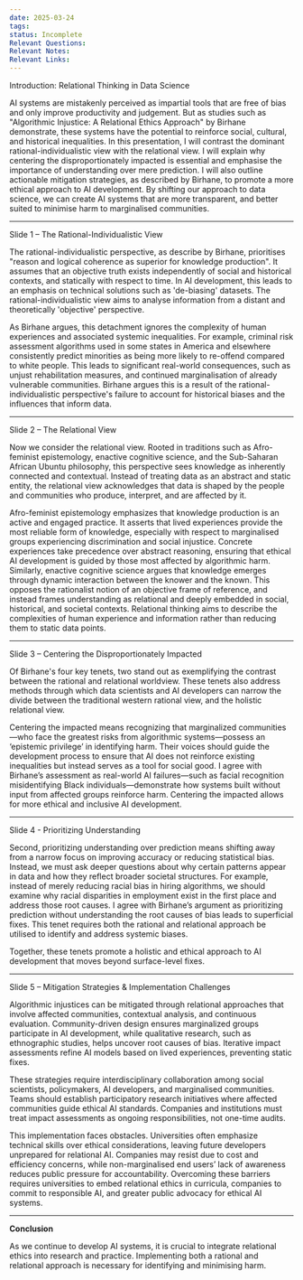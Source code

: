 ```yaml
---
date: 2025-03-24
tags: 
status: Incomplete
Relevant Questions: 
Relevant Notes: 
Relevant Links:
---
```

Introduction: Relational Thinking in Data Science

AI systems are mistakenly perceived as impartial tools that are free of bias and only improve productivity and judgement. But as studies such as "Algorithmic Injustice: A Relational Ethics Approach" by Birhane demonstrate, these systems have the potential to reinforce social, cultural, and historical inequalities.
In this presentation, I will contrast the dominant rational-individualistic view with the relational view. I will explain why centering the disproportionately impacted is essential and emphasise the importance of understanding over mere prediction. I will also outline actionable mitigation strategies, as described by Birhane, to promote a more ethical approach to AI development. By shifting our approach to data science, we can create AI systems that are more transparent, and better suited to minimise harm to marginalised communities.

---

Slide 1 – The Rational-Individualistic View

The rational-individualistic perspective, as describe by Birhane, prioritises "reason and logical coherence as superior for knowledge production". It assumes that an objective truth exists independently of social and historical contexts, and statically with respect to time. In AI development, this leads to an emphasis on technical solutions such as 'de-biasing' datasets. The rational-individualistic view aims to analyse information from a distant and theoretically 'objective' perspective.

As Birhane argues, this detachment ignores the complexity of human experiences and associated systemic inequalities.  For example, criminal risk assessment algorithms used in some states in America and elsewhere consistently predict minorities as being more likely to re-offend compared to white people. This leads to significant real-world consequences, such as unjust rehabilitation measures, and continued marginalisation of already vulnerable communities. Birhane argues this is a result of the rational-individualistic perspective's failure to account for historical biases and the influences that inform data.

---

Slide 2 – The Relational View

Now we consider the relational view. Rooted in traditions such as Afro-feminist epistemology, enactive cognitive science, and the Sub-Saharan African Ubuntu philosophy, this perspective sees knowledge as inherently connected and contextual. Instead of treating data as an abstract and static entity, the relational view acknowledges that data is shaped by the people and communities who produce, interpret, and are affected by it.

Afro-feminist epistemology emphasizes that knowledge production is an active and engaged practice. It asserts that lived experiences provide the most reliable form of knowledge, especially with respect to marginalised groups experiencing discrimination and social injustice. Concrete experiences take precedence over abstract reasoning, ensuring that ethical AI development is guided by those most affected by algorithmic harm. Similarly, enactive cognitive science argues that knowledge emerges through dynamic interaction between the knower and the known. This opposes the rationalist notion of an objective frame of reference, and instead frames understanding as relational and deeply embedded in social, historical, and societal contexts. Relational thinking aims to describe the complexities of human experience and information rather than reducing them to static data points.

---

Slide 3 – Centering the Disproportionately Impacted

Of Birhane's four key tenets, two stand out as exemplifying the contrast between the rational and relational worldview. These tenets also address methods through which data scientists and AI developers can narrow the divide between the traditional western rational view, and the holistic relational view.

Centering the impacted means recognizing that marginalized communities—who face the greatest risks from algorithmic systems—possess an ‘epistemic privilege’ in identifying harm. Their voices should guide the development process to ensure that AI does not reinforce existing inequalities but instead serves as a tool for social good. I agree with Birhane’s assessment as real-world AI failures—such as facial recognition misidentifying Black individuals—demonstrate how systems built without input from affected groups reinforce harm. Centering the impacted allows for more ethical and inclusive AI development.

---

Slide 4 - Prioritizing Understanding

Second, prioritizing understanding over prediction means shifting away from a narrow focus on improving accuracy or reducing statistical bias. Instead, we must ask deeper questions about why certain patterns appear in data and how they reflect broader societal structures. For example, instead of merely reducing racial bias in hiring algorithms, we should examine why racial disparities in employment exist in the first place and address those root causes. I agree with Birhane’s argument as prioritizing prediction without understanding the root causes of bias leads to superficial fixes. This tenet requires both the rational and relational approach be utilised to identify and address systemic biases.

Together, these tenets promote a holistic and ethical approach to AI development that moves beyond surface-level fixes.

---

Slide 5 – Mitigation Strategies & Implementation Challenges

Algorithmic injustices can be mitigated through relational approaches that involve affected communities, contextual analysis, and continuous evaluation. Community-driven design ensures marginalized groups participate in AI development, while qualitative research, such as ethnographic studies, helps uncover root causes of bias. Iterative impact assessments refine AI models based on lived experiences, preventing static fixes.

These strategies require interdisciplinary collaboration among social scientists, policymakers, AI developers, and marginalised communities. Teams should establish participatory research initiatives where affected communities guide ethical AI standards. Companies and institutions must treat impact assessments as ongoing responsibilities, not one-time audits.

This implementation faces obstacles. Universities often emphasize technical skills over ethical considerations, leaving future developers unprepared for relational AI. Companies may resist due to cost and efficiency concerns, while non-marginalised end users’ lack of awareness reduces public pressure for accountability. Overcoming these barriers requires universities to embed relational ethics in curricula, companies to commit to responsible AI, and greater public advocacy for ethical AI systems.

---

**Conclusion**

As we continue to develop AI systems, it is crucial to integrate relational ethics into research and practice. Implementing both a rational and relational approach is necessary for identifying and minimising harm.